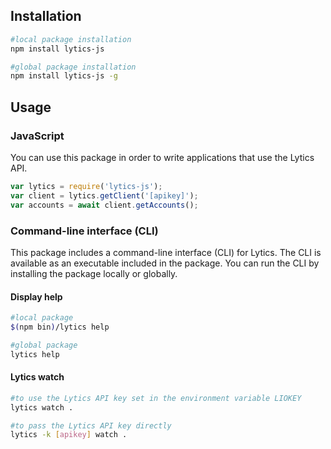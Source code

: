 ## Installation 
```sh
#local package installation
npm install lytics-js 

#global package installation
npm install lytics-js -g
```

## Usage

### JavaScript

You can use this package in order to write applications that
use the Lytics API.

```javascript
var lytics = require('lytics-js');
var client = lytics.getClient('[apikey]');
var accounts = await client.getAccounts();
```

### Command-line interface (CLI)

This package includes a command-line interface 
(CLI) for Lytics. The CLI is available as an 
executable included in the package. You can 
run the CLI by installing the package locally 
or globally.

#### Display help

```sh
#local package
$(npm bin)/lytics help

#global package
lytics help
```
#### Lytics watch

```sh
#to use the Lytics API key set in the environment variable LIOKEY
lytics watch .

#to pass the Lytics API key directly
lytics -k [apikey] watch .
```